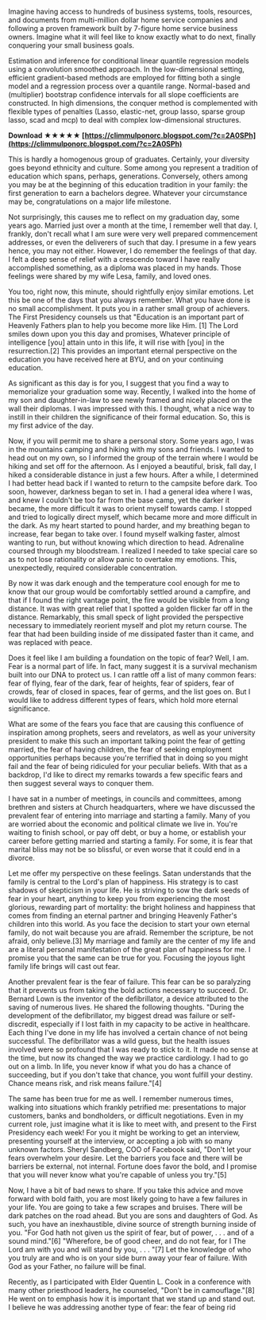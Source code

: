 Imagine having access to hundreds of business systems, tools, resources, and documents from multi-million dollar home service companies and following a proven framework built by 7-figure home service business owners. Imagine what it will feel like to know exactly what to do next, finally conquering your small business goals.
 
Estimation and inference for conditional linear quantile regression models using a convolution smoothed approach. In the low-dimensional setting, efficient gradient-based methods are employed for fitting both a single model and a regression process over a quantile range. Normal-based and (multiplier) bootstrap confidence intervals for all slope coefficients are constructed. In high dimensions, the conquer method is complemented with flexible types of penalties (Lasso, elastic-net, group lasso, sparse group lasso, scad and mcp) to deal with complex low-dimensional structures.
 
**Download ★★★★★ [https://climmulponorc.blogspot.com/?c=2A0SPh](https://climmulponorc.blogspot.com/?c=2A0SPh)**


 
This is hardly a homogenous group of graduates. Certainly, your diversity goes beyond ethnicity and culture. Some among you represent a tradition of education which spans, perhaps, generations. Conversely, others among you may be at the beginning of this education tradition in your family: the first generation to earn a bachelors degree. Whatever your circumstance may be, congratulations on a major life milestone.
 
Not surprisingly, this causes me to reflect on my graduation day, some years ago. Married just over a month at the time, I remember well that day. I, frankly, don't recall what I am sure were very well prepared commencement addresses, or even the deliverers of such that day. I presume in a few years hence, you may not either. However, I do remember the feelings of that day. I felt a deep sense of relief with a crescendo toward I have really accomplished something, as a diploma was placed in my hands. Those feelings were shared by my wife Lesa, family, and loved ones.
 
You too, right now, this minute, should rightfully enjoy similar emotions. Let this be one of the days that you always remember. What you have done is no small accomplishment. It puts you in a rather small group of achievers. The First Presidency counsels us that "Education is an important part of Heavenly Fathers plan to help you become more like Him. [1] The Lord smiles down upon you this day and promises, Whatever principle of intelligence [you] attain unto in this life, it will rise with [you] in the resurrection.[2] This provides an important eternal perspective on the education you have received here at BYU, and on your continuing education.
 
As significant as this day is for you, I suggest that you find a way to memorialize your graduation some way. Recently, I walked into the home of my son and daughter-in-law to see newly framed and nicely placed on the wall their diplomas. I was impressed with this. I thought, what a nice way to instill in their children the significance of their formal education. So, this is my first advice of the day.
 
Now, if you will permit me to share a personal story. Some years ago, I was in the mountains camping and hiking with my sons and friends. I wanted to head out on my own, so I informed the group of the terrain where I would be hiking and set off for the afternoon. As I enjoyed a beautiful, brisk, fall day, I hiked a considerable distance in just a few hours. After a while, I determined I had better head back if I wanted to return to the campsite before dark. Too soon, however, darkness began to set in. I had a general idea where I was, and knew I couldn't be too far from the base camp, yet the darker it became, the more difficult it was to orient myself towards camp. I stopped and tried to logically direct myself, which became more and more difficult in the dark. As my heart started to pound harder, and my breathing began to increase, fear began to take over. I found myself walking faster, almost wanting to run, but without knowing which direction to head. Adrenaline coursed through my bloodstream. I realized I needed to take special care so as to not lose rationality or allow panic to overtake my emotions. This, unexpectedly, required considerable concentration.
 
By now it was dark enough and the temperature cool enough for me to know that our group would be comfortably settled around a campfire, and that if I found the right vantage point, the fire would be visible from a long distance. It was with great relief that I spotted a golden flicker far off in the distance. Remarkably, this small speck of light provided the perspective necessary to immediately reorient myself and plot my return course. The fear that had been building inside of me dissipated faster than it came, and was replaced with peace.

Does it feel like I am building a foundation on the topic of fear? Well, I am. Fear is a normal part of life. In fact, many suggest it is a survival mechanism built into our DNA to protect us. I can rattle off a list of many common fears: fear of flying, fear of the dark, fear of heights, fear of spiders, fear of crowds, fear of closed in spaces, fear of germs, and the list goes on. But I would like to address different types of fears, which hold more eternal significance.
 
What are some of the fears you face that are causing this confluence of inspiration among prophets, seers and revelators, as well as your university president to make this such an important talking point the fear of getting married, the fear of having children, the fear of seeking employment opportunities perhaps because you're terrified that in doing so you might fail and the fear of being ridiculed for your peculiar beliefs. With that as a backdrop, I'd like to direct my remarks towards a few specific fears and then suggest several ways to conquer them.
 
I have sat in a number of meetings, in councils and committees, among brethren and sisters at Church headquarters, where we have discussed the prevalent fear of entering into marriage and starting a family. Many of you are worried about the economic and political climate we live in. You're waiting to finish school, or pay off debt, or buy a home, or establish your career before getting married and starting a family. For some, it is fear that marital bliss may not be so blissful, or even worse that it could end in a divorce.
 
Let me offer my perspective on these feelings. Satan understands that the family is central to the Lord's plan of happiness. His strategy is to cast shadows of skepticism in your life. He is striving to sow the dark seeds of fear in your heart, anything to keep you from experiencing the most glorious, rewarding part of mortality: the bright holiness and happiness that comes from finding an eternal partner and bringing Heavenly Father's children into this world. As you face the decision to start your own eternal family, do not wait because you are afraid. Remember the scripture, be not afraid, only believe.[3] My marriage and family are the center of my life and are a literal personal manifestation of the great plan of happiness for me. I promise you that the same can be true for you. Focusing the joyous light family life brings will cast out fear.
 
Another prevalent fear is the fear of failure. This fear can be so paralyzing that it prevents us from taking the bold actions necessary to succeed. Dr. Bernard Lown is the inventor of the defibrillator, a device attributed to the saving of numerous lives. He shared the following thoughts. "During the development of the defibrillator, my biggest dread was failure or self-discredit, especially if I lost faith in my capacity to be active in healthcare. Each thing I've done in my life has involved a certain chance of not being successful. The defibrillator was a wild guess, but the health issues involved were so profound that I was ready to stick to it. It made no sense at the time, but now its changed the way we practice cardiology. I had to go out on a limb. In life, you never know if what you do has a chance of succeeding, but if you don't take that chance, you wont fulfill your destiny. Chance means risk, and risk means failure."[4]
 
The same has been true for me as well. I remember numerous times, walking into situations which frankly petrified me: presentations to major customers, banks and bondholders, or difficult negotiations. Even in my current role, just imagine what it is like to meet with, and present to the First Presidency each week! For you it might be working to get an interview, presenting yourself at the interview, or accepting a job with so many unknown factors. Sheryl Sandberg, COO of Facebook said, "Don't let your fears overwhelm your desire. Let the barriers you face and there will be barriers be external, not internal. Fortune does favor the bold, and I promise that you will never know what you're capable of unless you try."[5]
 
Now, I have a bit of bad news to share. If you take this advice and move forward with bold faith, you are most likely going to have a few failures in your life. You are going to take a few scrapes and bruises. There will be dark patches on the road ahead. But you are sons and daughters of God. As such, you have an inexhaustible, divine source of strength burning inside of you. "For God hath not given us the spirit of fear, but of power, . . . and of a sound mind."[6] "Wherefore, be of good cheer, and do not fear, for I The Lord am with you and will stand by you, . . . "[7] Let the knowledge of who you truly are and who is on your side burn away your fear of failure. With God as your Father, no failure will be final.
 
Recently, as I participated with Elder Quentin L. Cook in a conference with many other priesthood leaders, he counseled, "Don't be in camouflage."[8] He went on to emphasis how it is important that we stand up and stand out. I believe he was addressing another type of fear: the fear of being rid
